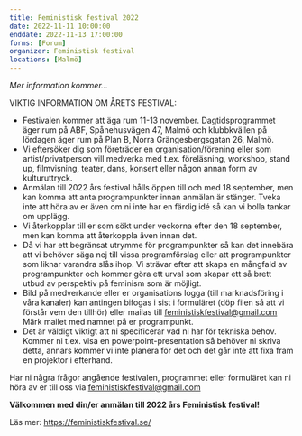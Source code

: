 ```yaml
---
title: Feministisk festival 2022
date: 2022-11-11 10:00:00
enddate: 2022-11-13 17:00:00
forms: [Forum]
organizer: Feministisk festival
locations: [Malmö]
---
```

*Mer information kommer...*

VIKTIG INFORMATION OM ÅRETS FESTIVAL:

- Festivalen kommer att äga rum 11-13 november. Dagtidsprogrammet äger rum på ABF, Spånehusvägen 47, Malmö och klubbkvällen på lördagen äger rum på Plan B, Norra Grängesbergsgatan 26, Malmö. 
- Vi eftersöker dig som företräder en organisation/förening eller som artist/privatperson vill medverka med t.ex. föreläsning, workshop, stand up, filmvisning, teater, dans, konsert eller någon annan form av kulturuttryck. 
- Anmälan till 2022 års festival hålls öppen till och med 18 september, men kan komma att anta programpunkter innan anmälan är stänger. Tveka inte att höra av er även om ni inte har en färdig idé så kan vi bolla tankar om upplägg.  
- Vi återkopplar till er som sökt under veckorna efter den 18 september, men kan komma att återkoppla även innan det. 
- Då vi har ett begränsat utrymme för programpunkter så kan det innebära att vi behöver säga nej till vissa programförslag eller att programpunkter som liknar varandra slås ihop. Vi strävar efter att skapa en mångfald av programpunkter och kommer göra ett urval som skapar ett så brett utbud av perspektiv på feminism som är möjligt. 
- Bild på medverkande eller er organisations logga (till marknadsföring i våra kanaler) kan antingen bifogas i sist i formuläret (döp filen så att vi förstår vem den tillhör) eller mailas till feministiskfestival@gmail.com
Märk mailet med namnet på er programpunkt. 
- Det är väldigt viktigt att ni specificerar vad ni har för tekniska behov. Kommer ni t.ex. visa en powerpoint-presentation så behöver ni skriva detta, annars kommer vi inte planera för det och det går inte att fixa fram en projektor i efterhand.

Har ni några frågor angående festivalen, programmet eller formuläret kan ni höra av er till oss via feministiskfestival@gmail.com

**Välkommen med din/er anmälan till 2022 års Feministisk festival!**

Läs mer: https://feministiskfestival.se/